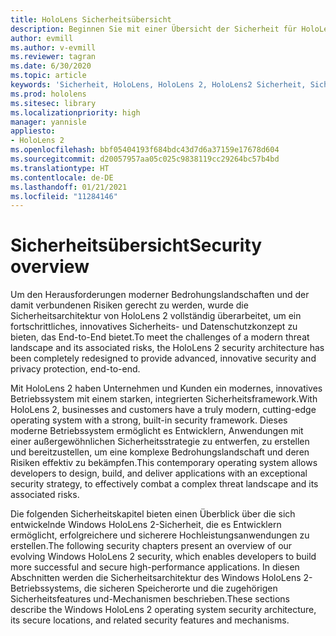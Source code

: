 ```yaml
---
title: HoloLens Sicherheitsübersicht
description: Beginnen Sie mit einer Übersicht der Sicherheit für HoloLens Mixed Reality-Geräte.
author: evmill
ms.author: v-evmill
ms.reviewer: tagran
ms.date: 6/30/2020
ms.topic: article
keywords: 'Sicherheit, HoloLens, HoloLens 2, HoloLens2 Sicherheit, Sicherheitsübersicht '
ms.prod: hololens
ms.sitesec: library
ms.localizationpriority: high
manager: yannisle
appliesto:
- HoloLens 2
ms.openlocfilehash: bbf05404193f684bdc43d7d6a37159e17678d604
ms.sourcegitcommit: d20057957aa05c025c9838119cc29264bc57b4bd
ms.translationtype: HT
ms.contentlocale: de-DE
ms.lasthandoff: 01/21/2021
ms.locfileid: "11284146"
---
```

# <span data-ttu-id="367dd-104">Sicherheitsübersicht</span><span class="sxs-lookup"><span data-stu-id="367dd-104">Security overview</span></span>

<span data-ttu-id="367dd-105">Um den Herausforderungen moderner Bedrohungslandschaften und der damit verbundenen Risiken gerecht zu werden, wurde die Sicherheitsarchitektur von HoloLens 2 vollständig überarbeitet, um ein fortschrittliches, innovatives Sicherheits- und Datenschutzkonzept zu bieten, das End-to-End bietet.</span><span class="sxs-lookup"><span data-stu-id="367dd-105">To meet the challenges of a modern threat landscape and its associated risks, the HoloLens 2 security architecture has been completely redesigned to provide advanced, innovative security and privacy protection, end-to-end.</span></span>

<span data-ttu-id="367dd-106">Mit HoloLens 2 haben Unternehmen und Kunden ein modernes, innovatives Betriebssystem mit einem starken, integrierten Sicherheitsframework.</span><span class="sxs-lookup"><span data-stu-id="367dd-106">With HoloLens 2, businesses and customers have a truly modern, cutting-edge operating system with a strong, built-in security framework.</span></span> <span data-ttu-id="367dd-107">Dieses moderne Betriebssystem ermöglicht es Entwicklern, Anwendungen mit einer außergewöhnlichen Sicherheitsstrategie zu entwerfen, zu erstellen und bereitzustellen, um eine komplexe Bedrohungslandschaft und deren Risiken effektiv zu bekämpfen.</span><span class="sxs-lookup"><span data-stu-id="367dd-107">This contemporary operating system allows developers to design, build, and deliver applications with an exceptional security strategy, to effectively combat a complex threat landscape and its associated risks.</span></span> 

<span data-ttu-id="367dd-108">Die folgenden Sicherheitskapitel bieten einen Überblick über die sich entwickelnde Windows HoloLens 2-Sicherheit, die es Entwicklern ermöglicht, erfolgreichere und sicherere Hochleistungsanwendungen zu erstellen.</span><span class="sxs-lookup"><span data-stu-id="367dd-108">The following security chapters present an overview of our evolving Windows HoloLens 2 security, which enables developers to build more successful and secure high-performance applications.</span></span> <span data-ttu-id="367dd-109">In diesen Abschnitten werden die Sicherheitsarchitektur des Windows HoloLens 2-Betriebssystems, die sicheren Speicherorte und die zugehörigen Sicherheitsfeatures und-Mechanismen beschrieben.</span><span class="sxs-lookup"><span data-stu-id="367dd-109">These sections describe the Windows HoloLens 2 operating system security architecture, its secure locations, and related security features and mechanisms.</span></span>

